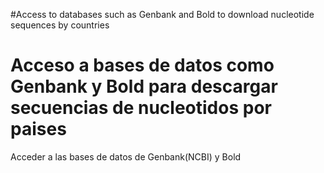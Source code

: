  #Access to databases such as Genbank and Bold to download nucleotide sequences by countries
 # Acceso a bases de datos como Genbank y Bold para descargar secuencias de nucleotidos por paises

Acceder a las bases de datos de Genbank(NCBI) y Bold
